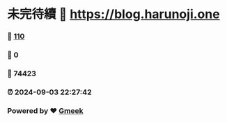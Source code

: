 # 未完待續 :link: https://blog.harunoji.one 
### :page_facing_up: [110](https://blog.harunoji.one/tag.html) 
### :speech_balloon: 0 
### :hibiscus: 74423 
### :alarm_clock: 2024-09-03 22:27:42 
### Powered by :heart: [Gmeek](https://github.com/Meekdai/Gmeek)
